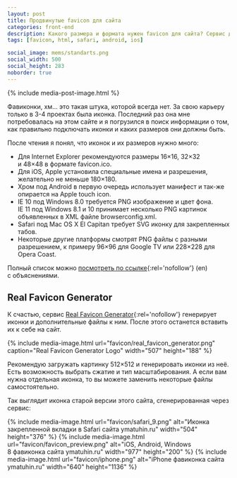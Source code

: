 ```yaml
---
layout: post
title: Продвинутые favicon для сайта
categories: front-end
description: Какого размера и формата нужен favicon для сайта? Сервис для автоматической генерации фавиконок всех форматов.
tags: [favicon, html, safari, android, ios]

social_image: mems/standarts.png
social_width: 500
social_height: 283
noborder: true
---
```


{% include media-post-image.html %}

Фавиконки, хм... это такая штука, которой всегда нет. За свою карьеру только в 3-4 проектах была иконка. Последний раз она мне потребовалась на этом сайте и я погрузился в поиск информации о том, как правильно подключать иконки и каких размеров они должны быть.

<!-- more -->

После чтения я понял, что иконок и их размеров нужно много:

* Для Internet Explorer рекомендуются размеры 16×16, 32×32 и 48×48 в формате favicon.ico.
* Для iOS, Apple установила специальные имена и разрешения, желательно не меньше 180×180.
* Хром под Android в первую очередь использует манифест и так-же опирается на Apple touch icon.
* IE 10 под Windows 8.0 требуется PNG изображение и цвет фона. IE 11 под Windows 8.1 и 10 принимает несколько PNG картинок объявленных в XML файле browserconfig.xml.
* Safari под Mac OS X El Capitan требует SVG иконку для закрепленных табов.
* Некоторые другие платформы смотрят PNG файлы с разными разрешением, к примеру 96×96 для Google TV или 228×228 для Opera Coast.

Полный список можно [посмотреть по ссылке](http://realfavicongenerator.net/faq#why_so_many_files){:rel='nofollow'} (en) с объяснениями.

## Real Favicon Generator
К счастью, сервис [Real Favicon Generator](http://realfavicongenerator.net/){:rel='nofollow'} генерирует иконки и дополнительные файлы к ним. После этого останется вставить их к себе на сайт.

{%
	include media-image.html
	url="favicon/real_favicon_generator.png"
	caption="Real Favicon Generator Logo"
	width="507"
	height="188"
%}

Рекомендую загружать картинку 512×512 и генерировать иконки из неё. Есть возможность выбрать сжатие и тип масштабирования. А если вам нужна отдельная иконка, то вы можете заменить некоторые файлы самостоятельно.

Так выглядит иконка старой версии этого сайта, сгенерированная через сервис:

{%
	include media-image.html
	url="favicon/safari_9.png"
	alt="Иконка закрепленной вкладки в Safari сайта ymatuhin.ru"
	width="504"
	height="376"
%}
{%
	include media-image.html
	url="favicon/favicon_preview.png"
	alt="iOS, Android, Windows 8 фавиконка сайта ymatuhin.ru"
	width="977"
	height="200"
%}
{%
	include media-image.html
	url="favicon/iphone.png"
	alt="iPhone фавиконка сайта ymatuhin.ru"
	width="640"
	height="1136"
%}
